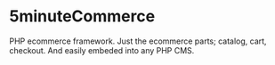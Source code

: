 5minuteCommerce
===============

PHP ecommerce framework. Just the ecommerce parts; catalog, cart, checkout. And easily embeded into any PHP CMS.
